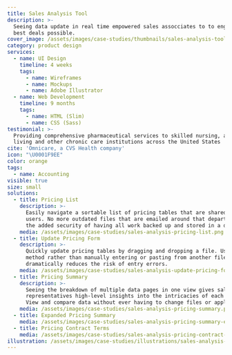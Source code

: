 ```yaml
---
title: Sales Analysis Tool
description: >-
  Seeing data update in real time empowered sales assocciates to to engineer the
  best deals possible.
cover_image: /assets/images/case-studies/thumbnails/sales-analysis-tool-thumbnail.png
category: product design
services:
  - name: UI Design
    timeline: 4 weeks
    tags:
      - name: Wireframes
      - name: Mockups
      - name: Adobe Illustrator
  - name: Web Development
    timeline: 9 months
    tags:
      - name: HTML (Slim)
      - name: CSS (Sass)
testimonial: >-
  Providing comprehensive pharmaceutical services to skilled nursing, assisted
  living and other chronic care institutions across the United States
cite: 'Omnicare, a CVS Health company'
icon: "\U0001F9EE"
color: orange
tags:
  - name: Accounting
visible: true
size: small
solutions:
  - title: Pricing List
    description: >-
      Easily navigate a sortable list of pricing tables that are shared across
      users. No more outdated files that are emailed around that department. And
      the added security of having all work backed up and stored in a database.
    media: /assets/images/case-studies/sales-analysis-pricing-list.png
  - title: Update Pricing Form
    description: >-
      Quickly update pricing tables by dragging and dropping a file. Using this
      method rather than manually entering or pasting from another file
      dramatically reduces the risk of entry errors.
    media: /assets/images/case-studies/sales-analysis-update-pricing-form.png
  - title: Pricing Summary
    description: >-
      Seeing the breakdown of multiple data pages in one view gives sales
      representatives high-level insights into the intricacies of each deal.
      View and compare data without ever having to change files or applications.
    media: /assets/images/case-studies/sales-analysis-pricing-summary.png
  - title: Expanded Pricing Summary
    media: /assets/images/case-studies/sales-analysis-pricing-summary-expanded.png
  - title: Pricing Contract Terms
    media: /assets/images/case-studies/sales-analysis-pricing-contract-terms.png
illustration: /assets/images/case-studies/illustrations/sales-analysis-tool-illustration.svg
---
```







